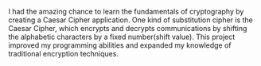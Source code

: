 I had the amazing chance to learn the fundamentals of cryptography by creating a Caesar Cipher application. One kind of substitution cipher is the Caesar Cipher, which encrypts and decrypts communications by shifting the alphabetic characters by a fixed number(shift value). This project improved my programming abilities and expanded my knowledge of traditional encryption techniques.
